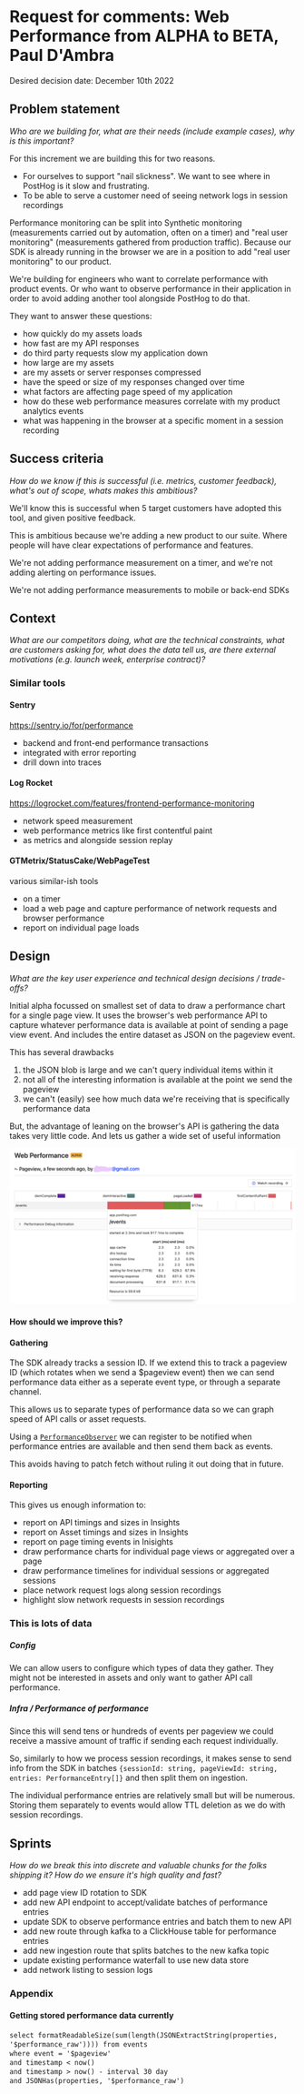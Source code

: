 # Request for comments: Web Performance from ALPHA to BETA, Paul D'Ambra

Desired decision date: December 10th 2022

## Problem statement
*Who are we building for, what are their needs (include example cases), why is this important?*

For this increment we are building this for two reasons.

* For ourselves to support "nail slickness". We want to see where in PostHog is it slow and frustrating.
* To be able to serve a customer need of seeing network logs in session recordings

Performance monitoring can be split into Synthetic monitoring (measurements carried out by automation, often on a timer) and "real user monitoring" (measurements gathered from production traffic). Because our SDK is already running in the browser we are in a position to add "real user monitoring" to our product.

We're building for engineers who want to correlate performance with product events. Or who want to observe performance in their application in order to avoid adding another tool alongside PostHog to do that.

They want to answer these questions:

* how quickly do my assets loads
* how fast are my API responses
* do third party requests slow my application down
* how large are my assets
* are my assets or server responses compressed 
* have the speed or size of my responses changed over time
* what factors are affecting page speed of my application
* how do these web performance measures correlate with my product analytics events
* what was happening in the browser at a specific moment in a session recording

## Success criteria
*How do we know if this is successful (i.e. metrics, customer feedback), what's out of scope, whats makes this ambitious?*

We'll know this is successful when 5 target customers have adopted this tool, and given positive feedback.

This is ambitious because we're adding a new product to our suite. Where people will have clear expectations of performance and features.

We're not adding performance measurement on a timer, and we're not adding alerting on performance issues.

We're not adding performance measurements to mobile or back-end SDKs

## Context
*What are our competitors doing, what are the technical constraints, what are customers asking for, what does the data tell us, are there external motivations (e.g. launch week, enterprise contract)?*

### Similar tools

#### Sentry

https://sentry.io/for/performance

* backend and front-end performance transactions
* integrated with error reporting
* drill down into traces

#### Log Rocket

https://logrocket.com/features/frontend-performance-monitoring

* network speed measurement
* web performance metrics like first contentful paint
* as metrics and alongside session replay

#### GTMetrix/StatusCake/WebPageTest

various similar-ish tools

* on a timer
* load a web page and capture performance of network requests and browser performance
* report on individual page loads

## Design 
*What are the key user experience and technical design decisions / trade-offs?*

Initial alpha focussed on smallest set of data to draw a performance chart for a single page view. It uses the browser's web performance API to capture whatever performance data is available at point of sending a page view event. And includes the entire dataset as JSON on the pageview event.

This has several drawbacks

1) the JSON blob is large and we can't query individual items within it
2) not all of the interesting information is available at the point we send the pageview
3) we can't (easily) see how much data we're receiving that is specifically performance data

But, the advantage of leaning on the browser's API is gathering the data takes very little code. And lets us gather a wide set of useful information

![an example waterfall chart](/images/rfc-web-perf-waterfall-chart.png)

#### How should we improve this?

#### Gathering

The SDK already tracks a session ID. If we extend this to track a pageview ID (which rotates when we send a $pageview event) then we can send performance data either as a seperate event type, or through a separate channel.

This allows us to separate types of performance data so we can graph speed of API calls or asset requests.

Using a [`PerformanceObserver`](https://developer.mozilla.org/en-US/docs/Web/API/PerformanceObserver) we can register to be notified when performance entries are available and then send them back as events.

This avoids having to patch fetch without ruling it out doing that in future.

#### Reporting

This gives us enough information to:

* report on API timings and sizes in Insights
* report on Asset timings and sizes in Insights
* report on page timing events in Inisights
* draw performance charts for individual page views or aggregated over a page
* draw performance timelines for individual sessions or aggregated sessions
* place network request logs along session recordings
* highlight slow network requests in session recordings

### This is lots of data

##### Config

We can allow users to configure which types of data they gather. They might not be interested in assets and only want to gather API call performance.

##### Infra / Performance of performance

Since this will send tens or hundreds of events per pageview we could receive a massive amount of traffic if sending each request individually. 

So, similarly to how we process session recordings, it makes sense to send info from the SDK in batches `{sessionId: string, pageViewId: string, entries: PerformanceEntry[]}` and then split them on ingestion. 

The individual performance entries are relatively small but will be numerous. Storing them separately to events would allow TTL deletion as we do with session recordings.

## Sprints
*How do we break this into discrete and valuable chunks for the folks shipping it? How do we ensure it's high quality and fast?*

* add page view ID rotation to SDK
* add new API endpoint to accept/validate batches of performance entries
* update SDK to observe performance entries and batch them to new API
* add new route through kafka to a ClickHouse table for performance entries
* add new ingestion route that splits batches to the new kafka topic
* update existing performance waterfall to use new data store
* add network listing to session logs

### Appendix

#### Getting stored performance data currently

```
select formatReadableSize(sum(length(JSONExtractString(properties, '$performance_raw')))) from events 
where event = '$pageview' 
and timestamp < now() 
and timestamp > now() - interval 30 day
and JSONHas(properties, '$performance_raw')
```